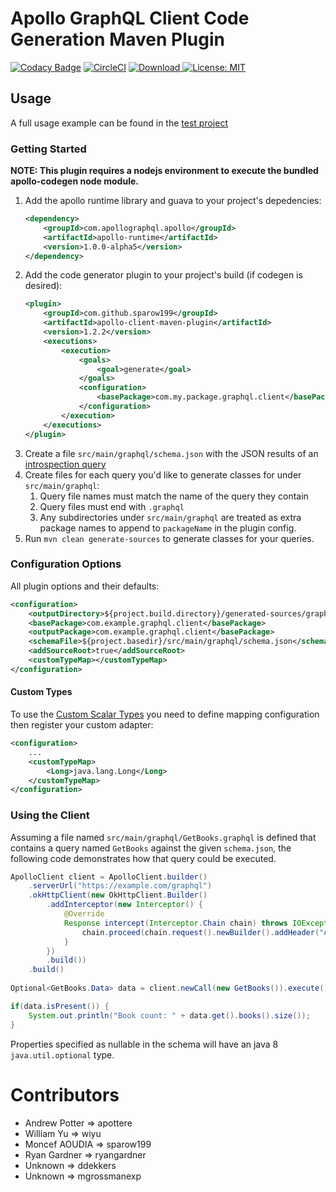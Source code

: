 # Apollo GraphQL Client Code Generation Maven Plugin
[![Codacy Badge](https://api.codacy.com/project/badge/Grade/71b115f870bb44478dac5d05abc9f378)](https://app.codacy.com/app/Sparow199/apollo-client-maven-plugin?utm_source=github.com&utm_medium=referral&utm_content=Sparow199/apollo-client-maven-plugin&utm_campaign=Badge_Grade_Dashboard)
[![CircleCI](https://circleci.com/gh/Sparow199/apollo-client-maven-plugin.svg?style=svg)](https://circleci.com/gh/Sparow199/apollo-client-maven-plugin) [ ![Download](https://api.bintray.com/packages/sparow199/maven/apollo-client-maven-plugin/images/download.svg) ](https://bintray.com/sparow199/maven/apollo-client-maven-plugin/_latestVersion)[![License: MIT](https://img.shields.io/badge/License-MIT-yellow.svg)](https://opensource.org/licenses/MIT) 
## Usage

A full usage example can be found in the [test project](https://github.com/sparow199/apollo-client-maven-plugin/tree/master/apollo-client-maven-plugin-tests)

### Getting Started

**NOTE: This plugin requires a nodejs environment to execute the bundled apollo-codegen node module.**

1. Add the apollo runtime library and guava to your project's depedencies:
    ```xml
    <dependency>
        <groupId>com.apollographql.apollo</groupId>
        <artifactId>apollo-runtime</artifactId>
        <version>1.0.0-alpha5</version>
    </dependency>
    ```
2. Add the code generator plugin to your project's build (if codegen is desired):
    ```xml
    <plugin>
        <groupId>com.github.sparow199</groupId>
        <artifactId>apollo-client-maven-plugin</artifactId>
        <version>1.2.2</version>
        <executions>
            <execution>
                <goals>
                    <goal>generate</goal>
                </goals>
                <configuration>
                    <basePackage>com.my.package.graphql.client</basePackage>
                </configuration>
            </execution>
        </executions>
    </plugin>
    ```
3. Create a file `src/main/graphql/schema.json` with the JSON results of an [introspection query](https://gist.github.com/Sparow199/a59527016e16a2d56309d62e01ff2348)
4. Create files for each query you'd like to generate classes for under `src/main/graphql`:
    1. Query file names must match the name of the query they contain
    2. Query files must end with `.graphql`
    3. Any subdirectories under `src/main/graphql` are treated as extra package names to append to `packageName` in the plugin config.
5. Run `mvn clean generate-sources` to generate classes for your queries.

### Configuration Options

All plugin options and their defaults:
```xml
<configuration>
    <outputDirectory>${project.build.directory}/generated-sources/graphql-client</outputDirectory>
    <basePackage>com.example.graphql.client</basePackage>
    <outputPackage>com.example.graphql.client</basePackage>
    <schemaFile>${project.basedir}/src/main/graphql/schema.json</schemaFile>
    <addSourceRoot>true</addSourceRoot>
    <customTypeMap></customTypeMap>
</configuration>
```

#### Custom Types 
To use the [Custom Scalar Types](https://github.com/apollographql/apollo-android#custom-scalar-types) you need to 
define mapping configuration then register your custom adapter:  
```xml
<configuration>
    ...
    <customTypeMap>
        <Long>java.lang.Long</Long>
    </customTypeMap>
</configuration>
```
### Using the Client

Assuming a file named `src/main/graphql/GetBooks.graphql` is defined that contains a query named `GetBooks` against the given `schema.json`, the following code demonstrates how that query could be executed.

```java
ApolloClient client = ApolloClient.builder()
    .serverUrl("https://example.com/graphql")
    .okHttpClient(new OkHttpClient.Builder()
        .addInterceptor(new Interceptor() {
            @Override
            Response intercept(Interceptor.Chain chain) throws IOException {
                chain.proceed(chain.request().newBuilder().addHeader("Authorization", "Basic cnllYnJ5ZTpidWJibGVzMTIz").build())
            }
        })
        .build())
    .build()
    
Optional<GetBooks.Data> data = client.newCall(new GetBooks()).execute().data()

if(data.isPresent()) {
    System.out.println("Book count: " + data.get().books().size());
}
```

Properties specified as nullable in the schema will have an java 8 `java.util.optional` type.

# Contributors

* Andrew Potter => apottere
* William Yu => wiyu
* Moncef AOUDIA => sparow199
* Ryan Gardner => ryangardner
* Unknown => ddekkers
* Unknown => mgrossmanexp